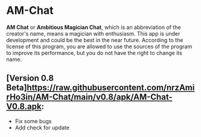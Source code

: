 # AM-Chat
**AM Chat** or **Ambitious Magician Chat**, which is an abbreviation of the creator's name, means a magician with enthusiasm. This app is under development and could be the best in the near future.
According to the license of this program, you are allowed to use the sources of the program to improve its performance, but you do not have the right to change its name.
## [Version 0.8 Beta]https://raw.githubusercontent.com/nrzAmirHo3in/AM-Chat/main/v0.8/apk/AM-Chat-V0.8.apk:
- Fix some bugs
- Add check for update
